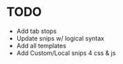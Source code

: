 TODO
====
- Add tab stops
- Update snips w/ logical syntax
- Add all templates
- Add Custom/Local snips 4 css & js
